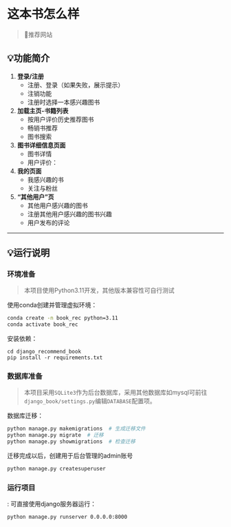 # 这本书怎么样

> 📖推荐网站

## 💡功能简介

1. **登录/注册**
    - 注册、登录（如果失败，展示提示）
    - 注销功能
    - 注册时选择一本感兴趣图书
2. **加载主页-书籍列表**
    - 按用户评价历史推荐图书
    - 畅销书推荐
    - 图书搜索
3. **图书详细信息页面**
    - 图书详情
    - 用户评价：
4. **我的页面**
    - 我感兴趣的书
    - 关注与粉丝
5. **“其他用户”页**
    - 其他用户感兴趣的图书
    - 注册其他用户感兴趣的图书兴趣
    - 用户发布的评论

---

## 💡运行说明

### 环境准备

> 本项目使用Python3.11开发，其他版本兼容性可自行测试

使用conda创建并管理虚拟环境：

```bash
conda create -n book_rec python=3.11
conda activate book_rec
```

安装依赖：

```shell
cd django_recommend_book
pip install -r requirements.txt
```

### 数据库准备

> 本项目采用`SQLite3`作为后台数据库，采用其他数据库如mysql可前往`django_book/settings.py`编辑`DATABASE`配置项。

数据库迁移：

```bash
python manage.py makemigrations  # 生成迁移文件
python manage.py migrate  # 迁移
python manage.py showmigrations  # 检查迁移
```

迁移完成以后，创建用于后台管理的admin账号

```bash
python manage.py createsuperuser
```

### 运行项目
:
可直接使用django服务器运行：

```bash
python manage.py runserver 0.0.0.0:8000
```
